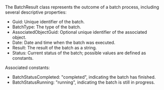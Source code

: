 The BatchResult class represents the outcome of a batch process, including several descriptive properties:

- Guid: Unique identifier of the batch.
- BatchType: The type of the batch.
- AssociatedObjectGuid: Optional unique identifier of the associated object.
- Date: Date and time when the batch was executed.
- Result: The result of the batch as a string.
- Status: Current status of the batch; possible values are defined as constants.

Associated constants:
- BatchStatusCompleted: "completed", indicating the batch has finished.
- BatchStatusRunning: "running", indicating the batch is still in progress.
